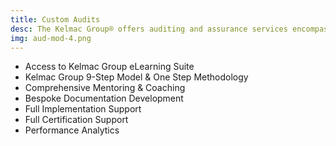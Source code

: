 ```yaml
---
title: Custom Audits
desc: The Kelmac Group® offers auditing and assurance services encompassing program management, scheduling, audit execution, and remediation.
img: aud-mod-4.png
---
```


- Access to Kelmac Group eLearning Suite
- Kelmac Group 9-Step Model & One Step Methodology
- Comprehensive Mentoring & Coaching
- Bespoke Documentation Development
- Full Implementation Support
- Full Certification Support
- Performance Analytics
